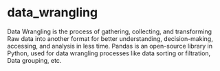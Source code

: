 # data_wrangling
Data Wrangling is the process of gathering, collecting, and transforming Raw data into another format for better understanding, decision-making, accessing, and analysis in less time. Pandas is an open-source library in Python, used for data wrangling processes like data sorting or filtration, Data grouping, etc.
